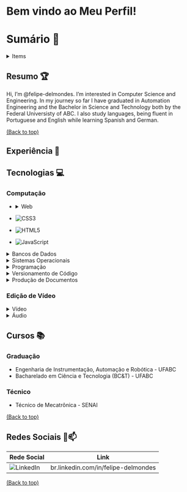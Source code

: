 # Bem vindo ao Meu Perfil! 

# Sumário 📝

<details> <summary>Items</summary>

- [Resumo](#-Resumo)

- [Experiência](#-Experiência)

- [Cursos](#-Cursos)

- [Redes Sociais](#-Redes-Sociais)


</details>

## Resumo 🏆

Hi, I’m @felipe-delmondes. I’m interested in Computer Science and Engineering.
In my journey so far I have graduated in Automation Engineering and the Bachelor in Science and Technology both by the Federal Universisty of ABC. 
I also study languages, being fluent in Portuguese and English while learning Spanish and German.


[(Back to top)](#Sumário)

## Experiência 🚀

## Tecnologias 💻

### Computação
- 
  <details> <summary>Web</summary>

- ![CSS3](https://img.shields.io/badge/css3-%231572B6.svg?style=for-the-badge&logo=css3&logoColor=white)

- ![HTML5](https://img.shields.io/badge/html5-%23E34F26.svg?style=for-the-badge&logo=html5&logoColor=white)

- ![JavaScript](https://img.shields.io/badge/javascript-%23323330.svg?style=for-the-badge&logo=javascript&logoColor=%23F7DF1E)

</details>

 <details> <summary>Bancos de Dados</summary>

- ![MicrosoftSQLServer](https://img.shields.io/badge/Microsoft%20SQL%20Sever-CC2927?style=for-the-badge&logo=microsoft%20sql%20server&logoColor=white)

- ![Postgres](https://img.shields.io/badge/postgres-%23316192.svg?style=for-the-badge&logo=postgresql&logoColor=white)

</details>

</details>

 <details> <summary>Sistemas Operacionais</summary>

- ![Ubuntu](https://img.shields.io/badge/Ubuntu-E95420?style=for-the-badge&logo=ubuntu&logoColor=white)

- ![Windows](https://img.shields.io/badge/Windows-0078D6?style=for-the-badge&logo=windows&logoColor=white)

</details>

 <details> <summary>Programação</summary>

- ![Python](https://img.shields.io/badge/python-3670A0?style=for-the-badge&logo=python&logoColor=ffdd54)
  
- ![C++](https://img.shields.io/badge/c++-%2300599C.svg?style=for-the-badge&logo=c%2B%2B&logoColor=white)
  
- ![Java](https://img.shields.io/badge/java-%23ED8B00.svg?style=for-the-badge&logo=java&logoColor=white)

</details>


 <details> <summary>Versionamento de Código</summary>

- ![Git](https://img.shields.io/badge/git-%23F05033.svg?style=for-the-badge&logo=git&logoColor=white)
  
- ![GitHub](https://img.shields.io/badge/github-%23121011.svg?style=for-the-badge&logo=github&logoColor=white)

</details>

 <details> <summary>Produção de Documentos</summary>

- ![LaTeX](https://img.shields.io/badge/latex-%23008080.svg?style=for-the-badge&logo=latex&logoColor=white)
  
- ![LibreOffice](https://img.shields.io/badge/LibreOffice-%2318A303?style=for-the-badge&logo=LibreOffice&logoColor=white)
  
- ![Microsoft Word](https://img.shields.io/badge/Microsoft_Word-2B579A?style=for-the-badge&logo=microsoft-word&logoColor=white)

</details>

### Edição de Vídeo

<details> <summary>Vídeo</summary>

- ![Adobe Premiere Pro](https://img.shields.io/badge/Adobe%20Premiere%20Pro-9999FF.svg?style=for-the-badge&logo=Adobe%20Premiere%20Pro&logoColor=white)

</details>

<details> <summary>Áudio</summary>

- Audacity 	![Audacity](https://img.shields.io/badge/Audacity-0000CC?style=for-the-badge&logo=audacity&logoColor=white)

</details>


## Cursos 📚

### Graduação 
- Engenharia de Instrumentação, Automação e Robótica - UFABC
- Bacharelado em Ciência e Tecnologia (BC&T) - UFABC

### Técnico
- Técnico de Mecatrônica - SENAI

[(Back to top)](#Sumário)

## Redes Sociais 📱📫


| Rede Social   | Link      |    
| ------- | --------------------- | 
| ![LinkedIn](https://img.shields.io/badge/linkedin-%230077B5.svg?style=for-the-badge&logo=linkedin&logoColor=white)| br.linkedin.com/in/felipe-delmondes

[(Back to top)](#Sumário)
